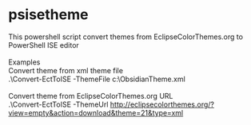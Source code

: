 psisetheme
==========

This powershell script convert themes from EclipseColorThemes.org to PowerShell ISE editor
<br/>
<br/>
Examples <br/>
Convert theme from xml theme file <br/>
.\Convert-EctToISE -ThemeFile c:\ObsidianTheme.xml 
<br/>
<br/>
Convert theme from EclipseColorThemes.org URL <br/>
.\Convert-EctToISE -ThemeUrl http://eclipsecolorthemes.org/?view=empty&action=download&theme=21&type=xml 
